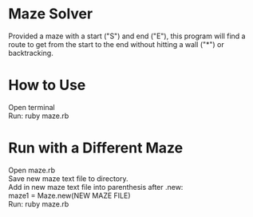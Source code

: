 # Maze Solver

Provided a maze with a start ("S") and end ("E"), this program will find a route to get from the start to the end without hitting a wall ("*") or backtracking. 

# How to Use

Open terminal  
Run:  ruby maze.rb  

# Run with a Different Maze

Open maze.rb  
Save new maze text file to directory.  
Add in new maze text file into parenthesis after .new:  
    maze1 = Maze.new(NEW MAZE FILE)  
Run:  ruby maze.rb  